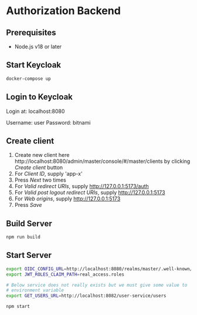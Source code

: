 # Authorization Backend

## Prerequisites

- Node.js v18 or later

## Start Keycloak

```bash
docker-compose up
```

## Login to Keycloak

Login at: localhost:8080

Username: user
Password: bitnami

## Create client

1. Create new client here http://localhost:8080/admin/master/console/#/master/clients by clicking *Create client* button
2. For *Client ID*, supply 'app-x'
3. Press *Next* two times
4. For *Valid redirect URIs*, supply http://127.0.0.1:5173/auth
5. For *Valid post logout redirect URIs*, supply http://127.0.0.1:5173
6. For *Web origins*, supply http://127.0.0.1:5173
7. Press *Save*

## Build Server

```bash
npm run build
```

## Start Server

```bash
export OIDC_CONFIG_URL=http://localhost:8080/realms/master/.well-known/openid-configuration
export JWT_ROLES_CLAIM_PATH=real_access.roles

# Below service does not really exists but we must give some value to
# environment variable
export GET_USERS_URL=http://localhost:8082/user-service/users

npm start
```



